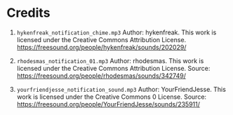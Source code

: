 # Credits

1. `hykenfreak_notification_chime.mp3`
   Author: hykenfreak. This work is licensed under the Creative Commons Attribution License.
   https://freesound.org/people/hykenfreak/sounds/202029/

2. `rhodesmas_notification_01.mp3`
   Author: rhodesmas. This work is licensed under the Creative Commons Attribution License.
   Source: https://freesound.org/people/rhodesmas/sounds/342749/

3. `yourfriendjesse_notification_sound.mp3`
   Author: YourFriendJesse. This work is licensed under the Creative Commons 0 License.
   Source: https://freesound.org/people/YourFriendJesse/sounds/235911/
